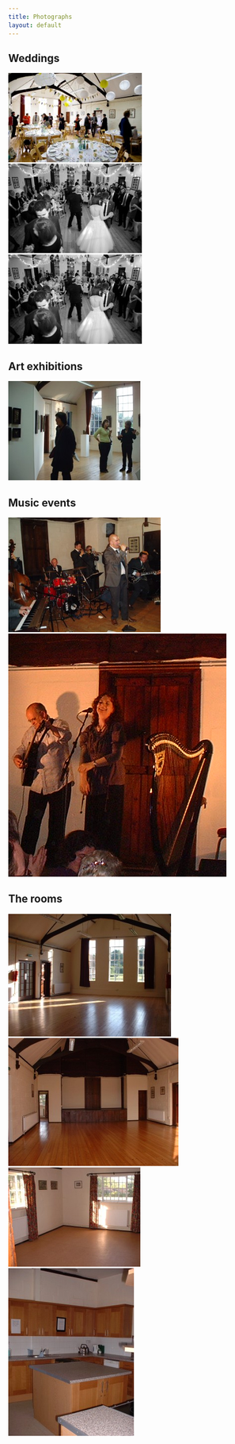 ```yaml
---
title: Photographs
layout: default
---
```


## Weddings

<img class="floatleft" src="images/wedding1.jpg"/>
<img class="floatleft" src="images/wedding2.jpg"/>
<img class="floatleft" src="images/wedding2.jpg"/>

## Art exhibitions

<img class="floatleft" src="images/art1.jpg"/>

## Music events

<img class="floatleft" src="images/music2.jpg"/>
<img class="floatleft" src="images/music3.png"/>

## The rooms

<img class="floatleft" src="images/room1.jpg"/>
<img class="floatleft" src="images/room2.jpg"/>
<img class="floatleft" src="images/room3.jpg"/>
<img class="floatleft" src="images/room4.jpg"/>
